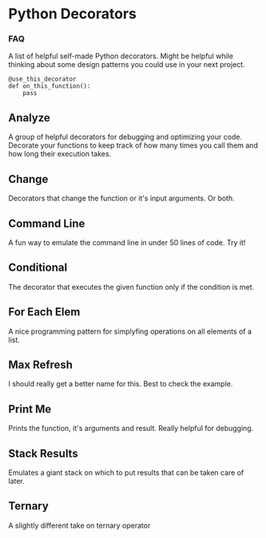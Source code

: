 # Python Decorators

### FAQ

A list of helpful self-made Python decorators.
Might be helpful while thinking about some design patterns you could use in your next project.

```
@use_this_decorator
def on_this_function():
	pass
```

## Analyze
A group of helpful decorators for debugging and optimizing your code. Decorate your functions to keep track of how many times you call them and how long their execution takes.

## Change
Decorators that change the function or it's input arguments. Or both.

## Command Line
A fun way to emulate the command line in under 50 lines of code. Try it!

## Conditional
The decorator that executes the given function only if the condition is met.

## For Each Elem
A nice programming pattern for simplyfing operations on all elements of a list.

## Max Refresh
I should really get a better name for this. Best to check the example.

## Print Me
Prints the function, it's arguments and result. Really helpful for debugging.

## Stack Results
Emulates a giant stack on which to put results that can be taken care of later.

## Ternary
A slightly different take on ternary operator